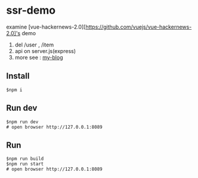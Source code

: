 # ssr-demo

examine [vue-hackernews-2.0][https://github.com/vuejs/vue-hackernews-2.0]'s demo
1. del /user , /item
2. api on server.js(express)
3. more see : [my-blog](http://blog.zeromake.com/page/vue-ssr)

## Install
``` shell
$npm i
```

## Run dev
``` shell
$npm run dev
# open browser http://127.0.0.1:8089
```

## Run
``` shell
$npm run build
$npm run start
# open browser http://127.0.0.1:8089
```